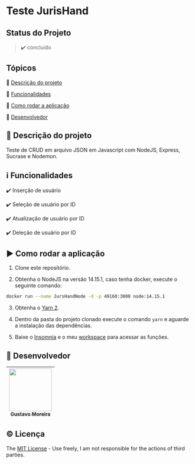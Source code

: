 # Teste JurisHand

## Status do Projeto

> :heavy_check_mark: concluído

## Tópicos

🔹 [Descrição do projeto](#link-descrição-do-projeto)

🔹 [Funcionalidades](#information_source-funcionalidades)

🔹 [Como rodar a aplicação](#arrow_forward-como-rodar-a-aplicação)

🔹 [Desenvolvedor](#octopus-desenvolvedor)

## :link: Descrição do projeto

Teste de CRUD em arquivo JSON em Javascript com NodeJS, Express, Sucrase e Nodemon.

## :information_source: Funcionalidades

✔️ Inserção de usuário

✔️ Seleção de usuário por ID

✔️ Atualização de usuário por ID

✔️ Deleção de usuário por ID

## :arrow_forward: Como rodar a aplicação

1. Clone este repositório.

2. Obtenha o NodeJS na versão 14.15.1, caso tenha docker, execute o seguinte comando:

```bash
docker run --name JursHandNode -d -p 49160:3000 node:14.15.1
```

3. Obtenha o [Yarn 2](https://yarnpkg.com/getting-started/install).

4. Dentro da pasta do projeto clonado execute o comando `yarn` e aguarde a instalação das dependências.

5. Baixe o [Insomnia](https://insomnia.rest/download/) e o meu [workspace](https://github.com/MGustav0/TesteJurishand/blob/main/extras/jurishand_insomnia.json) para acessar as funções.

## :octopus: Desenvolvedor

| [<img src="https://avatars1.githubusercontent.com/u/18315899?s=460&u=54d9c6ea66f2b27120bf39dabe1d36ff22a92b9d&v=4>][(https://github.com/MGustav0](https://avatars1.githubusercontent.com/u/18315899?s=460&u=54d9c6ea66f2b27120bf39dabe1d36ff22a92b9d&v=4))" width=115><br><sub>Gustavo Moreira</sub>](https://github.com/MGustav0) |
| :---: |

## :copyright: Licença

The [MIT License](https://opensource.org/licenses/MIT) - Use freely, I am not responsible for the actions of third parties.
